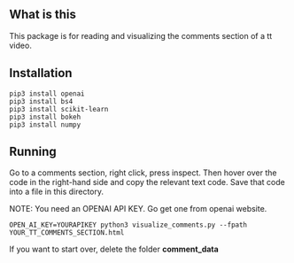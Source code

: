 ## What is this

This package is for reading and visualizing the comments section of a tt video. 

## Installation

```
pip3 install openai
pip3 install bs4
pip3 install scikit-learn
pip3 install bokeh
pip3 install numpy
```

## Running

Go to a comments section, right click, press inspect. Then hover over the code in the right-hand side and copy the relevant text code. Save that code into a file in this directory.

NOTE: You need an OPENAI API KEY. Go get one from openai website.

```
OPEN_AI_KEY=YOURAPIKEY python3 visualize_comments.py --fpath YOUR_TT_COMMENTS_SECTION.html
```

If you want to start over, delete the folder **comment_data**